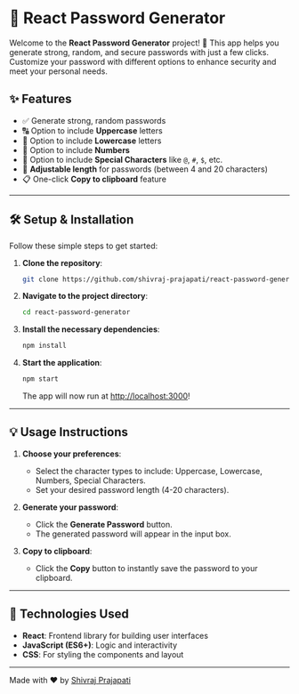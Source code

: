 # 🔐 React Password Generator

Welcome to the **React Password Generator** project! 🚀 This app helps you generate strong, random, and secure passwords with just a few clicks. Customize your password with different options to enhance security and meet your personal needs.

## ✨ Features

- ✅ Generate strong, random passwords
- 🔠 Option to include **Uppercase** letters
- 🔡 Option to include **Lowercase** letters
- 🔢 Option to include **Numbers**
- 🔣 Option to include **Special Characters** like `@`, `#`, `$`, etc.
- 📏 **Adjustable length** for passwords (between 4 and 20 characters)
- 📋 One-click **Copy to clipboard** feature

---

## 🛠️ Setup & Installation

Follow these simple steps to get started:

1. **Clone the repository**:

   ```bash
   git clone https://github.com/shivraj-prajapati/react-password-generator.git
   ```

2. **Navigate to the project directory**:

   ```bash
   cd react-password-generator
   ```

3. **Install the necessary dependencies**:

   ```bash
   npm install
   ```

4. **Start the application**:

   ```bash
   npm start
   ```

   The app will now run at [http://localhost:3000](http://localhost:3000)!

---

## 💡 Usage Instructions

1. **Choose your preferences**:
   - Select the character types to include: Uppercase, Lowercase, Numbers, Special Characters.
   - Set your desired password length (4-20 characters).
   
2. **Generate your password**:
   - Click the **Generate Password** button.
   - The generated password will appear in the input box.

3. **Copy to clipboard**:
   - Click the **Copy** button to instantly save the password to your clipboard.

---

## 🚀 Technologies Used

- **React**: Frontend library for building user interfaces
- **JavaScript (ES6+)**: Logic and interactivity
- **CSS**: For styling the components and layout

---


Made with ❤️ by [Shivraj Prajapati](https://github.com/shivraj-prajapati)

